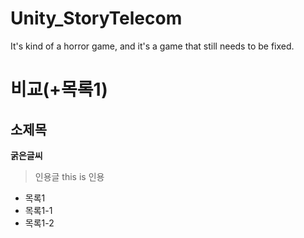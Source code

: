 # Unity_StoryTelecom
 It's kind of a horror game, and it's a game that still needs to be fixed.

# 비교(+목록1)
## 소제목
**굵은글씨**
> 인용글 
>this is 인용

+ 목록1
+ 목록1-1
+ 목록1-2
